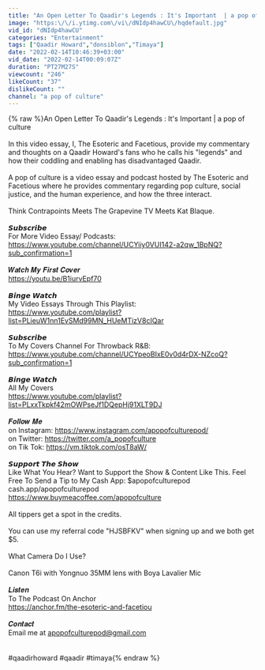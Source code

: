 ```yaml
---
title: "An Open Letter To Qaadir's Legends : It's Important  | a pop of culture"
image: "https:\/\/i.ytimg.com\/vi\/dNIdp4hawCU\/hqdefault.jpg"
vid_id: "dNIdp4hawCU"
categories: "Entertainment"
tags: ["Qaadir Howard","donsiblon","Timaya"]
date: "2022-02-14T10:46:39+03:00"
vid_date: "2022-02-14T00:09:07Z"
duration: "PT27M27S"
viewcount: "246"
likeCount: "37"
dislikeCount: ""
channel: "a pop of culture"
---
```

{% raw %}An Open Letter To Qaadir's Legends : It's Important  | a pop of culture<br /><br />In this video essay, I, The Esoteric and Facetious, provide my commentary and thoughts on a Qaadir Howard's fans who he calls his &quot;legends&quot; and how their coddling and enabling has disadvantaged Qaadir.<br /><br />A pop of culture is a video essay and podcast hosted by The Esoteric and Facetious where he provides commentary regarding pop culture, social justice, and the human experience, and how the three interact.<br /><br /> Think Contrapoints Meets The Grapevine TV Meets Kat Blaque.<br /><br /> 𝙎𝙪𝙗𝙨𝙘𝙧𝙞𝙗𝙚 <br /> For More Video Essay/ Podcasts: <br /><a rel="nofollow" target="blank" href="https://www.youtube.com/channel/UCYiiy0VUI142-a2qw_1BpNQ?sub_confirmation=1">https://www.youtube.com/channel/UCYiiy0VUI142-a2qw_1BpNQ?sub_confirmation=1</a> <br /><br />𝑾𝒂𝒕𝒄𝒉 𝑴𝒚 𝑭𝒊𝒓𝒔𝒕 𝑪𝒐𝒗𝒆𝒓<br /><a rel="nofollow" target="blank" href="https://youtu.be/B1iurvEpf70">https://youtu.be/B1iurvEpf70</a> <br /><br />𝘽𝙞𝙣𝙜𝙚 𝙒𝙖𝙩𝙘𝙝<br /> My Video Essays Through This Playlist: <br /><a rel="nofollow" target="blank" href="https://www.youtube.com/playlist?list=PLieuW1nn1EvSMd99MN_HUeMTizV8cIQar">https://www.youtube.com/playlist?list=PLieuW1nn1EvSMd99MN_HUeMTizV8cIQar</a><br /><br />𝙎𝙪𝙗𝙨𝙘𝙧𝙞𝙗𝙚<br /> To My Covers Channel For Throwback R&amp;B: <a rel="nofollow" target="blank" href="https://www.youtube.com/channel/UCYpeoBIxE0v0d4rDX-NZcoQ?sub_confirmation=1">https://www.youtube.com/channel/UCYpeoBIxE0v0d4rDX-NZcoQ?sub_confirmation=1</a> <br />  <br />𝘽𝙞𝙣𝙜𝙚 𝙒𝙖𝙩𝙘𝙝<br /> All My Covers <br /><a rel="nofollow" target="blank" href="https://www.youtube.com/playlist?list=PLxxTkpkf42mOWPseJf1DQepHj91XLT9DJ">https://www.youtube.com/playlist?list=PLxxTkpkf42mOWPseJf1DQepHj91XLT9DJ</a><br /><br />𝑭𝒐𝒍𝒍𝒐𝒘 𝑴𝒆<br />on Instagram: <a rel="nofollow" target="blank" href="https://www.instagram.com/apopofculturepod/">https://www.instagram.com/apopofculturepod/</a><br />on Twitter: <a rel="nofollow" target="blank" href="https://twitter.com/a_popofculture">https://twitter.com/a_popofculture</a><br />on Tik Tok: <a rel="nofollow" target="blank" href="https://vm.tiktok.com/osT8aW/">https://vm.tiktok.com/osT8aW/</a><br /><br />𝙎𝙪𝙥𝙥𝙤𝙧𝙩 𝙏𝙝𝙚 𝙎𝙝𝙤𝙬<br />Like What You Hear? Want to Support the Show &amp; Content Like This. Feel Free To Send a Tip to My Cash App:  $apopofculturepod <br />cash.app/apopofculturepod<br /><a rel="nofollow" target="blank" href="https://www.buymeacoffee.com/apopofculture">https://www.buymeacoffee.com/apopofculture</a><br /><br /> All tippers get a spot in the credits.<br /><br />You can use my referral code &quot;HJSBFKV&quot; when signing up and we both get $5.<br /><br />What Camera Do I Use?<br /><br />Canon T6i with Yongnuo 35MM lens with Boya Lavalier Mic<br /><br />𝑳𝒊𝒔𝒕𝒆𝒏<br />To The Podcast On Anchor <br /><a rel="nofollow" target="blank" href="https://anchor.fm/the-esoteric-and-facetiou">https://anchor.fm/the-esoteric-and-facetiou</a><br /><br />𝑪𝒐𝒏𝒕𝒂𝒄𝒕<br />Email me at apopofculturepod@gmail.com<br /><br /><br />#qaadirhoward #qaadir #timaya{% endraw %}
